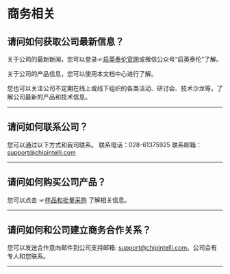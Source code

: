 # 商务相关

## 请问如何获取公司最新信息？

关于公司的最新新闻，您可以登录☞[启英泰伦官网](http://www.chipintelli.com)或微信公众号“启英泰伦”了解。

关于公司的产品信息，您可以使用本文档中心进行了解。

您也可以关注公司不定期在线上或线下组织的各类活动、研讨会、技术沙龙等，了解公司最新的产品和技术信息。

***

## 请问如何联系公司？

您可以通过以下方式和我司联系。
联系电话：028-61375925
联系邮箱：support@chipintelli.com

***

## 请问如何购买公司产品？

您可以点击 ☞[样品和批量采购](../样品和批量采购.md) 了解相关信息。

***

## 请问如何和公司建立商务合作关系？

您可以发送合作意向邮件到公司支持邮箱: support@chipintelli.com。公司会有专人和您联系。

***